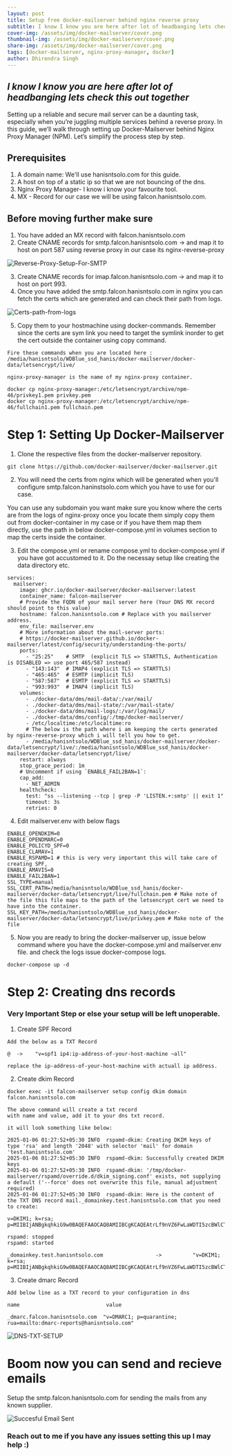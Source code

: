 ```yaml
---
layout: post
title: Setup free docker-mailserver behind nginx reverse proxy 
subtitle: I know I know you are here after lot of headbanging lets check this out together
cover-img: /assets/img/docker-mailserver/cover.png
thumbnail-img: /assets/img/docker-mailserver/cover.png
share-img: /assets/img/docker-mailserver/cover.png
tags: [docker-mailserver, nginx-proxy-manager, docker]
author: Dhirendra Singh
---
```

## _**I know I know you are here after lot of headbanging lets check this out together**_
<!-- Introduction -->
Setting up a reliable and secure mail server can be a daunting task, especially when you’re juggling multiple services behind a reverse proxy. In this guide, we’ll walk through setting up Docker-Mailserver behind Nginx Proxy Manager (NPM). Let’s simplify the process step by step.

## Prerequisites
1. A domain name: We'll use hanisntsolo.com for this guide.
2. A host on top of a static ip so that we are not bouncing of the dns.
3. Nginx Proxy Manager- I know i know your favourite tool.
4. MX - Record for our case we will be using falcon.hanisntsolo.com.

## Before moving further make sure
1. You have added an MX record with falcon.hanisntsolo.com
2. Create CNAME records for smtp.falcon.hanisntsolo.com -> and map it to host on port 587 using reverse proxy in our case its nginx-reverse-proxy

![Reverse-Proxy-Setup-For-SMTP](/assets/img/docker-mailserver/smtp_proxy_setup.png)

3. Create CNAME records for imap.falcon.hanisntsolo.com -> and map it to host on port 993.
4. Once you have added the smtp.falcon.hanisntsolo.com in nginx you can fetch the certs which are generated and can check their path from logs.

![Certs-path-from-logs](/assets/img/docker-mailserver/npm-logs.png)

5. Copy them to your hostmachine using docker-commands. Remember since the certs are sym link you need to target the symlink inorder to get the cert outside the container using copy command.




```
Fire these commands when you are located here : /media/hanisntsolo/WDBlue_ssd_hanis/docker-mailserver/docker-data/letsencrypt/live/

nginx-proxy-manager is the name of my nginx-proxy container.

docker cp nginx-proxy-manager:/etc/letsencrypt/archive/npm-46/privkey1.pem privkey.pem
docker cp nginx-proxy-manager:/etc/letsencrypt/archive/npm-46/fullchain1.pem fullchain.pem
```

# Step 1: Setting Up Docker-Mailserver

1. Clone the respective files from the docker-mailserver repository.


```
git clone https://github.com/docker-mailserver/docker-mailserver.git
```
2. You will need the certs from nginx which will be generated when you'll configure smtp.falcon.haninstsolo.com which you have to use for our case.

You can use any subdomain you want make sure you know where the certs are from the logs of nginx-proxy
once you locate them simply copy them out from docker-container in my case or if you have them map them directly, use the path in below docker-compose.yml in volumes section to map the certs inside the container.

3. Edit the compose.yml or rename compose.yml to docker-compose.yml if you have got accustomed to it.
Do the necessay setup like creating the data directory etc.

```
services:
  mailserver:
    image: ghcr.io/docker-mailserver/docker-mailserver:latest
    container_name: falcon-mailserver
    # Provide the FQDN of your mail server here (Your DNS MX record should point to this value)
    hostname: falcon.hanisntsolo.com # Replace with you mailserver address.
    env_file: mailserver.env
    # More information about the mail-server ports:
    # https://docker-mailserver.github.io/docker-mailserver/latest/config/security/understanding-the-ports/
    ports:
      - "25:25"    # SMTP  (explicit TLS => STARTTLS, Authentication is DISABLED => use port 465/587 instead)
      - "143:143"  # IMAP4 (explicit TLS => STARTTLS)
      - "465:465"  # ESMTP (implicit TLS)
      - "587:587"  # ESMTP (explicit TLS => STARTTLS)
      - "993:993"  # IMAP4 (implicit TLS)
    volumes:
      - ./docker-data/dms/mail-data/:/var/mail/
      - ./docker-data/dms/mail-state/:/var/mail-state/
      - ./docker-data/dms/mail-logs/:/var/log/mail/
      - ./docker-data/dms/config/:/tmp/docker-mailserver/
      - /etc/localtime:/etc/localtime:ro
      # The below is the path where i am keeping the certs generated by nginx-reverse-proxy which i will tell you how to get.
      - /media/hanisntsolo/WDBlue_ssd_hanis/docker-mailserver/docker-data/letsencrypt/live/:/media/hanisntsolo/WDBlue_ssd_hanis/docker-mailserver/docker-data/letsencrypt/live/ 
    restart: always
    stop_grace_period: 1m
    # Uncomment if using `ENABLE_FAIL2BAN=1`:
    cap_add:
      - NET_ADMIN
    healthcheck:
      test: "ss --listening --tcp | grep -P 'LISTEN.+:smtp' || exit 1"
      timeout: 3s
      retries: 0

```

4. Edit mailserver.env with below flags


```
ENABLE_OPENDKIM=0
ENABLE_OPENDMARC=0
ENABLE_POLICYD_SPF=0
ENABLE_CLAMAV=1
ENABLE_RSPAMD=1 # this is very very important this will take care of creating SPF,
ENABLE_AMAVIS=0
ENABLE_FAIL2BAN=1
SSL_TYPE=manual
SSL_CERT_PATH=/media/hanisntsolo/WDBlue_ssd_hanis/docker-mailserver/docker-data/letsencrypt/live/fullchain.pem # Make note of the file this file maps to the path of the letsencrypt cert we need to have into the container.
SSL_KEY_PATH=/media/hanisntsolo/WDBlue_ssd_hanis/docker-mailserver/docker-data/letsencrypt/live/privkey.pem # Make note of the file
```


5. Now you are ready to bring the docker-mailserver up, issue below command where you have the docker-compose.yml and mailserver.env file. and check the logs issue docker-compose logs.

```
docker-compose up -d
```

# Step 2: Creating dns records 
### Very Important Step or else your setup will be left unoperable.

1. Create SPF Record

```
Add the below as a TXT Record

@  ->    "v=spf1 ip4:ip-address-of-your-host-machine ~all"

replace the ip-address-of-your-host-machine with actuall ip address.

```
2. Create dkim Record

```
docker exec -it falcon-mailserver setup config dkim domain falcon.hanisntsolo.com

The above command will create a txt record 
with name and value, add it to your dns txt record.

it will look something like below:

2025-01-06 01:27:52+05:30 INFO  rspamd-dkim: Creating DKIM keys of type 'rsa' and length '2048' with selector 'mail' for domain 'test.hanisntsolo.com'
2025-01-06 01:27:52+05:30 INFO  rspamd-dkim: Successfully created DKIM keys
2025-01-06 01:27:52+05:30 INFO  rspamd-dkim: '/tmp/docker-mailserver/rspamd/override.d/dkim_signing.conf' exists, not supplying a default ('--force' does not overwrite this file, manual adjustment required)
2025-01-06 01:27:52+05:30 INFO  rspamd-dkim: Here is the content of the TXT DNS record mail._domainkey.test.hanisntsolo.com that you need to create:

v=DKIM1; k=rsa; p=MIIBIjANBgkqhkiG9w0BAQEFAAOCAQ8AMIIBCgKCAQEAtrLf9nVZ6FwLaWDTI5zcBWlCT8h4TJS8UO2a5uibDJc53zOYlaca0Fj0RG7nuroI/Siv4RDTmlUp3Y6Dvf9Ax8e+5faVJxKMmTX8uG+xxZN8wBbVRgzfdlt17HWsJYJ7v2ckqut1CfX9d52cSFEhzTUi7bmdzma9yc4t5n3plhbsuCGADWXkDqXU6w/W9Hiy4zB/evqerDI2rMIZzPsu+di1LJbGfV8038B/RInJbMNMIUjETNZOcF+GkKbEPSowRh/l9avpH7oBwCiw/Bklp8FJ/7MUdfTutvpwKobQMy3Ejt1FZrZ3z/PdRLOoL/FXT5D0gpKUDd71kV6THnjiZQIDAQAB

rspamd: stopped
rspamd: started

_domainkey.test.hanisntsolo.com                 ->          "v=DKIM1; k=rsa; p=MIIBIjANBgkqhkiG9w0BAQEFAAOCAQ8AMIIBCgKCAQEAtrLf9nVZ6FwLaWDTI5zcBWlCT8h4TJS8UO2a5uibDJc53zOYlaca0Fj0RG7nuroI/Siv4RDTmlUp3Y6Dvf9Ax8e+5faVJxKMmTX8uG+xxZN8wBbVRgzfdlt17HWsJYJ7v2ckqut1CfX9d52cSFEhzTUi7bmdzma9yc4t5n3plhbsuCGADWXkDqXU6w/W9Hiy4zB/evqerDI2rMIZzPsu+di1LJbGfV8038B/RInJbMNMIUjETNZOcF+GkKbEPSowRh/l9avpH7oBwCiw/Bklp8FJ/7MUdfTutvpwKobQMy3Ejt1FZrZ3z/PdRLOoL/FXT5D0gpKUDd71kV6THnjiZQIDAQAB"

```
3. Create dmarc Record

```
Add below line as a TXT record to your configuration in dns 

name                            value

_dmarc.falcon.hanisntsolo.com  "v=DMARC1; p=quarantine; rua=mailto:dmarc-reports@hanisntsolo.com"

```

![DNS-TXT-SETUP](/assets/img/docker-mailserver/dns_txt.png)

# Boom now you can send and recieve emails

Setup the smtp.falcon.hanisntsolo.com for sending the mails from any known supplier.

![Succesful Email Sent](/assets/img/docker-mailserver/output-mail.png)

### Reach out to me if you have any issues setting this up I may help :)
